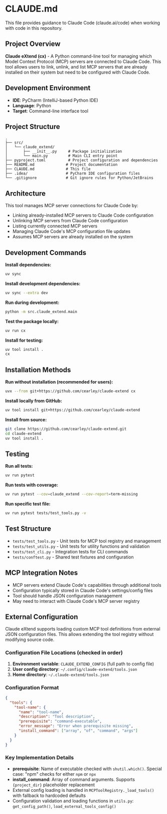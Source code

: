 # CLAUDE.md

This file provides guidance to Claude Code (claude.ai/code) when working with code in this repository.

## Project Overview

**Claude eXtend (cx)** - A Python command-line tool for managing which Model Context Protocol (MCP) servers are connected to Claude Code. This tool allows users to link, unlink, and list MCP servers that are already installed on their system but need to be configured with Claude Code.

## Development Environment

- **IDE**: PyCharm (IntelliJ-based Python IDE)
- **Language**: Python
- **Target**: Command-line interface tool

## Project Structure

```
.
├── src/
│   └── claude_extend/
│       ├── __init__.py     # Package initialization
│       └── main.py         # Main CLI entry point
├── pyproject.toml          # Project configuration and dependencies
├── README.md              # Project documentation
├── CLAUDE.md              # This file
├── .idea/                 # PyCharm IDE configuration files
└── .gitignore             # Git ignore rules for Python/JetBrains
```

## Architecture

This tool manages MCP server connections for Claude Code by:
- Linking already-installed MCP servers to Claude Code configuration
- Unlinking MCP servers from Claude Code configuration
- Listing currently connected MCP servers
- Managing Claude Code's MCP configuration file updates
- Assumes MCP servers are already installed on the system

## Development Commands

**Install dependencies:**
```bash
uv sync
```

**Install development dependencies:**
```bash
uv sync --extra dev
```

**Run during development:**
```bash
python -m src.claude_extend.main
```

**Test the package locally:**
```bash
uv run cx
```

**Install for testing:**
```bash
uv tool install .
cx
```

## Installation Methods

**Run without installation (recommended for users):**
```bash
uvx --from git+https://github.com/cearley/claude-extend cx
```

**Install locally from GitHub:**
```bash
uv tool install git+https://github.com/cearley/claude-extend
```

**Install from source:**
```bash
git clone https://github.com/cearley/claude-extend.git
cd claude-extend
uv tool install .
```

## Testing

**Run all tests:**
```bash
uv run pytest
```

**Run tests with coverage:**
```bash
uv run pytest --cov=claude_extend --cov-report=term-missing
```

**Run specific test file:**
```bash
uv run pytest tests/test_tools.py -v
```

## Test Structure

- `tests/test_tools.py` - Unit tests for MCP tool registry and management
- `tests/test_utils.py` - Unit tests for utility functions and validation
- `tests/test_cli.py` - Integration tests for CLI commands
- `tests/conftest.py` - Shared test fixtures and configuration

## MCP Integration Notes

- MCP servers extend Claude Code's capabilities through additional tools
- Configuration typically stored in Claude Code's settings/config files
- Tool should handle JSON configuration management
- May need to interact with Claude Code's MCP server registry

## External Configuration

Claude eXtend supports loading custom MCP tool definitions from external JSON configuration files. This allows extending the tool registry without modifying source code.

### Configuration File Locations (checked in order)

1. **Environment variable**: `CLAUDE_EXTEND_CONFIG` (full path to config file)
2. **User config directory**: `~/.config/claude-extend/tools.json`
3. **Home directory**: `~/.claude-extend/tools.json`

### Configuration Format

```json
{
  "tools": {
    "tool-name": {
      "name": "tool-name",
      "description": "Tool description",
      "prerequisite": "command-executable",
      "error_message": "Error when prerequisite missing",
      "install_command": ["array", "of", "command", "args"]
    }
  }
}
```

### Key Implementation Details

- **prerequisite**: Name of executable checked with `shutil.which()`. Special case: "npm" checks for either `npm` or `npx`
- **install_command**: Array of command arguments. Supports `{project_dir}` placeholder replacement
- External config loading is handled in `MCPToolRegistry._load_tools()` with fallback to hardcoded defaults
- Configuration validation and loading functions in `utils.py`: `get_config_path()`, `load_external_tools_config()`